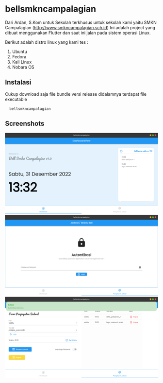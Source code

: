# bellsmkncampalagian
Dari Ardan, S.Kom untuk Sekolah terkhusus untuk sekolah kami yaitu SMKN Campalagian (http://www.smkncampalagian.sch.id)
Ini adalah project yang dibuat menggunakan Flutter dan saat ini jalan pada sistem operasi Linux.

Berikut adalah distro linux yang kami tes :
1. Ubuntu
2. Fedora
3. Kali Linux
4. Nobara OS

## Instalasi
Cukup download saja file bundle versi release didalamnya terdapat file executable 

```
  bellsmkncampalagian
```
## Screenshots
![Dashboard](https://github.com/hex4coder/bellsmkncampalagian/raw/master/screenshots/dashboard.png)
![Form Autentikasi](https://github.com/hex4coder/bellsmkncampalagian/raw/master/screenshots/auth-form.png)
![Set Jadwal](https://github.com/hex4coder/bellsmkncampalagian/raw/master/screenshots/set-jadwal.png)
